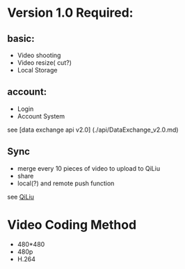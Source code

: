 Version 1.0 Required:
===

basic:
----

- Video shooting
- Video resize( cut?)
- Local Storage

account:
----
- Login
- Account System

see [data exchange api v2.0] (./api/DataExchange_v2.0.md)

Sync
----
- merge every 10 pieces of video to upload to QiLiu
- share
- local(?) and remote push function

see [QiLiu](http://qiliu.com/)


Video Coding Method
===

- 480*480
- 480p
- H.264
